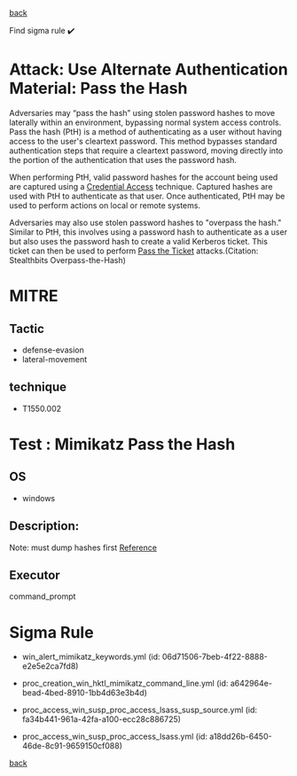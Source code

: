 
[back](../index.md)

Find sigma rule :heavy_check_mark: 

# Attack: Use Alternate Authentication Material: Pass the Hash 

Adversaries may “pass the hash” using stolen password hashes to move laterally within an environment, bypassing normal system access controls. Pass the hash (PtH) is a method of authenticating as a user without having access to the user's cleartext password. This method bypasses standard authentication steps that require a cleartext password, moving directly into the portion of the authentication that uses the password hash.

When performing PtH, valid password hashes for the account being used are captured using a [Credential Access](https://attack.mitre.org/tactics/TA0006) technique. Captured hashes are used with PtH to authenticate as that user. Once authenticated, PtH may be used to perform actions on local or remote systems.

Adversaries may also use stolen password hashes to "overpass the hash." Similar to PtH, this involves using a password hash to authenticate as a user but also uses the password hash to create a valid Kerberos ticket. This ticket can then be used to perform [Pass the Ticket](https://attack.mitre.org/techniques/T1550/003) attacks.(Citation: Stealthbits Overpass-the-Hash)

# MITRE
## Tactic
  - defense-evasion
  - lateral-movement


## technique
  - T1550.002


# Test : Mimikatz Pass the Hash
## OS
  - windows


## Description:
Note: must dump hashes first
[Reference](https://github.com/gentilkiwi/mimikatz/wiki/module-~-sekurlsa#pth)


## Executor
command_prompt

# Sigma Rule
 - win_alert_mimikatz_keywords.yml (id: 06d71506-7beb-4f22-8888-e2e5e2ca7fd8)

 - proc_creation_win_hktl_mimikatz_command_line.yml (id: a642964e-bead-4bed-8910-1bb4d63e3b4d)

 - proc_access_win_susp_proc_access_lsass_susp_source.yml (id: fa34b441-961a-42fa-a100-ecc28c886725)

 - proc_access_win_susp_proc_access_lsass.yml (id: a18dd26b-6450-46de-8c91-9659150cf088)



[back](../index.md)

